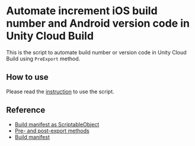 # Automate increment iOS build number and Android version code in Unity Cloud Build
This is the script to automate build number or version code in Unity Cloud Build using `PreExport` method.

## How to use
Please read the [instruction](https://www.bigcheeseapp.com/blog/automatically-set-ios-build-number-and-android-version-code-in-unity-cloud-build) to use the script.

## Reference
* [Build manifest as ScriptableObject](https://docs.unity3d.com/Manual/UnityCloudBuildManifestAsScriptableObject.html)
* [Pre- and post-export methods](https://docs.unity3d.com/Manual/UnityCloudBuildPreAndPostExportMethods.html)
* [Build manifest](https://docs.unity3d.com/Manual/UnityCloudBuildManifest.html)
